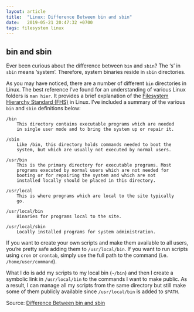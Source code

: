 ```yaml
---
layout: article
title:  "Linux: Difference Between bin and sbin"
date:   2019-05-21 20:47:32 +0700
tags: filesystem linux
---
```


## bin and sbin

Ever been curious about the difference between `bin` and `sbin`? The ‘s’ in `sbin` means ‘system’. Therefore, system binaries reside in `sbin` directories.

As you may have noticed, there are a number of different `bin` directories in Linux. The best reference I’ve found for an understanding of various Linux folders is `man hier`. It provides a brief explanation of the [Filesystem Hierarchy Standard (FHS)](https://en.wikipedia.org/wiki/Filesystem_Hierarchy_Standard) in Linux. I’ve included a summary of the various `bin` and `sbin` definitions below:

```
/bin
    This directory contains executable programs which are needed
    in single user mode and to bring the system up or repair it.

/sbin
    Like /bin, this directory holds commands needed to boot the 
    system, but which are usually not executed by normal users.

/usr/bin
    This is the primary directory for executable programs. Most
    programs executed by normal users which are not needed for 
    booting or for repairing the system and which are not
    installed locally should be placed in this directory.

/usr/local
    This is where programs which are local to the site typically
    go.

/usr/local/bin
    Binaries for programs local to the site.

/usr/local/sbin
    Locally installed programs for system administration.
```

If you want to create your own scripts and make them available to all users, you’re pretty safe adding them to `/usr/local/bin`. If you want to run scripts using `cron` or `crontab`, simply use the full path to the command (i.e. `/home/user/command`).

What I do is add my scripts to my local bin (`~/bin`) and then I create a symbolic link in `/usr/local/bin` to the commands I want to make public. As a result, I can manage all my scripts from the same directory but still make some of them publicly available since `/usr/local/bin` is added to `$PATH`.

Source: [Difference Between bin and sbin](http://blog.taylormcgann.com/2014/04/11/difference-bin-sbin/)
